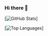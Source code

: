 ### Hi there 👋

[![GitHub Stats](https://github-readme-stats.vercel.app/api?username=tommyskeff&theme=radical)]


[![Top Languages](https://github-readme-stats.vercel.app/api/top-langs/?username=tommyskeff&theme=radical)]
